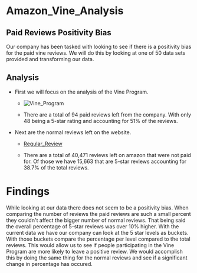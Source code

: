 # Amazon_Vine_Analysis

## Paid Reviews Positivity Bias

Our company has been tasked with looking to see if there is a positivity bias for the paid vine reviews. We will do this by looking at one of 50 data sets provided and transforming our data.

## Analysis

- First we will focus on the analysis of the Vine Program. 
  
  * ![Vine_Program]()

  * There are a total of 94 paid reviews left from the company. With only 48 being a 5-star rating and accounting for 51% of the reviews.

- Next are the normal reviews left on the website.

  * [Regular_Review]()

  * There are a total of 40,471 reviews left on amazon that were not paid for. Of those we have 15,663 that are 5-star reviews accounting for 38.7% of the total reviews.

# Findings

While looking at our data there does not seem to be a positivity bias. When comparing the number of reviews the paid reviews are such a small percent they couldn't affect the bigger number of normal reviews. That being said the overall percentage of 5-star reviews was over 10% higher. With the current data we have our company can look at the 5 star levels as buckets. With those buckets compare the percentage per level compared to the total reviews. This would allow us to see if people participating in the Vine Program are more likely to leave a positive review. We would accomplish this by doing the same thing for the normal reviews and see if a significant change in percentage has occured.